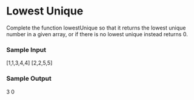 # Lowest Unique

Complete the function lowestUnique so that it returns the lowest unique number
in a given array, or if there is no lowest unique instead returns 0.

### Sample Input
[1,1,3,4,4]
[2,2,5,5]
### Sample Output
3
0

